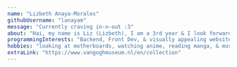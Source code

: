 ```yaml
---
name: "Lizbeth Anaya-Morales"
githubUsername: "lanayam"
message: "Currently craving in-n-out :3"
about: "Hai, my name is Liz (Lizbeth), I am a 3rd year & I look forward to learn and experience new things! ...I have to lock in & code..."
programmingInterests: "Backend, Front Dev, & visually appealing websites"
hobbies: "looking at motherboards, watching anime, reading manga, & music"
extraLink: "https://www.vangoghmuseum.nl/en/collection"
---
```

